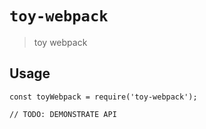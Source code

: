 # `toy-webpack`

> toy webpack

## Usage

```
const toyWebpack = require('toy-webpack');

// TODO: DEMONSTRATE API
```
